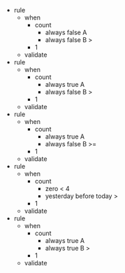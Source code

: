 * rule
   * when
      * count
         * always false A
         * always false B >
      * 1
   * validate
* rule
   * when
      * count
         * always true A
         * always false B >
      * 1
   * validate
* rule
   * when
      * count
         * always true A
         * always false B >=
      * 1
   * validate
* rule
   * when
      * count
         * zero < 4
         * yesterday before today >
      * 1
   * validate
* rule
   * when
      * count
         * always true A
         * always true B >
      * 1
   * validate
